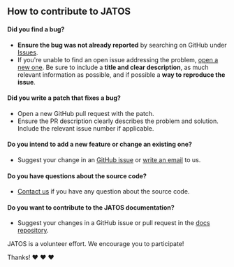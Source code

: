 ## How to contribute to JATOS

#### **Did you find a bug?**

* **Ensure the bug was not already reported** by searching on GitHub under [Issues](https://github.com/JATOS/JATOS/issues).
* If you're unable to find an open issue addressing the problem, [open a new one](https://github.com/JATOS/JATOS/issues/new). Be sure to include a **title and clear description**, as much relevant information as possible, and if possible a **way to reproduce the issue**.

#### **Did you write a patch that fixes a bug?**

* Open a new GitHub pull request with the patch.
* Ensure the PR description clearly describes the problem and solution. Include the relevant issue number if applicable.

#### **Do you intend to add a new feature or change an existing one?**

* Suggest your change in an [GitHub issue](https://github.com/JATOS/JATOS/issues/new) or [write an email](https://www.jatos.org/Contact-us.html) to us.

#### **Do you have questions about the source code?**

* [Contact us](https://www.jatos.org/Contact-us.html) if you have any question about the source code.

#### **Do you want to contribute to the JATOS documentation?**

* Suggest your changes in a GitHub issue or pull request in the [docs repository](https://github.com/JATOS/JATOS_docs).

JATOS is a volunteer effort. We encourage you to participate!

Thanks! :heart: :heart: :heart:

